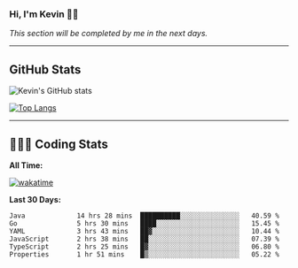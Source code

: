 ### Hi, I'm Kevin 👋🏻

_This section will be completed by me in the next days._


--- 
## GitHub Stats
![Kevin's GitHub stats](https://github-readme-stats.vercel.app/api?username=kevin-kraus&show_icons=true&theme=dark)

[![Top Langs](https://github-readme-stats.vercel.app/api/top-langs/?username=kevin-kraus&layout=compact&theme=dark)]()

---
## 🧑🏻‍💻 Coding Stats

**All Time:**

[![wakatime](https://wakatime.com/badge/user/2ee1869b-72a2-4c21-b5f7-e95432f5a1cf.svg?style=flat)](https://wakatime.com/@2ee1869b-72a2-4c21-b5f7-e95432f5a1cf)

**Last 30 Days:**

<!--START_SECTION:waka-->

```text
Java             14 hrs 28 mins  ██████████░░░░░░░░░░░░░░░   40.59 %
Go               5 hrs 30 mins   ████░░░░░░░░░░░░░░░░░░░░░   15.45 %
YAML             3 hrs 43 mins   ██▓░░░░░░░░░░░░░░░░░░░░░░   10.44 %
JavaScript       2 hrs 38 mins   ██░░░░░░░░░░░░░░░░░░░░░░░   07.39 %
TypeScript       2 hrs 25 mins   █▓░░░░░░░░░░░░░░░░░░░░░░░   06.80 %
Properties       1 hr 51 mins    █▒░░░░░░░░░░░░░░░░░░░░░░░   05.22 %
```

<!--END_SECTION:waka-->

